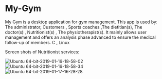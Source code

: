 # My-Gym
My Gym is a desktop application for gym management. 
This app is used by: 
The administrator, Customers , Sports coaches ,The dietitian(s), The doctor(s) , Nutritionist(s) , The physiotherapist(s).
It mainly allows user management and offers an analysis phase advanced to ensure the medical follow-up of members.
C , Linux

Screen shots of Nutritionist services:

![Ubuntu 64-bit-2019-01-16-18-58-02](https://user-images.githubusercontent.com/44651085/90923546-cb892480-e3e5-11ea-82a0-adc105bf1d9a.png)
![Ubuntu 64-bit-2019-01-16-18-58-34](https://user-images.githubusercontent.com/44651085/90923574-d3e15f80-e3e5-11ea-8f41-50e5caeffd3a.png)
![Ubuntu 64-bit-2019-01-17-16-28-28](https://user-images.githubusercontent.com/44651085/90923584-d774e680-e3e5-11ea-9e7d-14d247178647.png)

